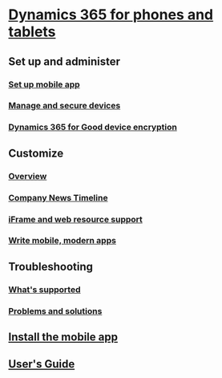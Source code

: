 # [Dynamics 365 for phones and tablets](overview.md)
## Set up and administer
### [Set up mobile app](set-up-dynamics-365-for-phones-and-dynamics-365-for-tablets.md)
### [Manage and secure devices](secure-manage-phones-tablets.md)
### [Dynamics 365 for Good device encryption](secure-mobile-data-dynamics-365-good.md)
## Customize
### [Overview](../customize/customize-phones-tablets.md)
### [Company News Timeline](../company-news-timeline/get-company-news-timeline-dynamics-365-phones-tablets.md)
### [iFrame and web resource support](../customize/iframe-web-resource-support-dynamics-365-phones-tablets.md)
### [Write mobile, modern apps](../developer/write-mobile-modern-apps.md)
## Troubleshooting
### [What's supported](support-phones-tablets.md)
### [Problems and solutions](troubleshooting-things-know-about-phones-tablets.md)
## [Install the mobile app](install-dynamics-365-for-phones-and-tablets.md)
## [User's Guide](dynamics-365-phones-tablets-users-guide.md)

